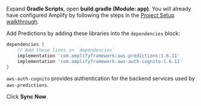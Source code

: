 Expand **Gradle Scripts**, open **build.gradle (Module: app)**. You will already have configured Amplify by following the steps in the [Project Setup walkthrough](~/lib/project-setup/create-application.md).

Add Predictions by adding these libraries into the `dependencies` block:

```groovy
dependencies {
    // Add these lines in `dependencies`
    implementation 'com.amplifyframework:aws-predictions:1.6.11'
    implementation 'com.amplifyframework:aws-auth-cognito:1.6.11'
}
```

`aws-auth-cognito` provides authentication for the backend services used by `aws-predictions`.

Click **Sync Now**.
